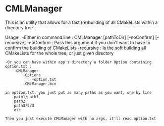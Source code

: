 # CMLManager

This is an utility that allows for a fast (re)building of all CMakeLists within a directory tree

Usage :
    -Either in command line : CMLManager [pathToDir] [-noConfirm] [-recursive]
        -noConfirm : Pass this argument if you don't want to have to confirm the building of CMakeLists
        -recursive : Is the soft building all CMakeLists for the whole tree, or just given directory

    -Or you can have within app's directory a folder Option containing option.txt :
        -CMLManager
            -Options
                -option.txt
            -CMLManager.bin

    in option.txt, you just put as many paths as you want, one by line
        path1/path1
        path2
        path3/3/3
        etc

    Then you just execute CMLManager with no args, it'll read option.txt